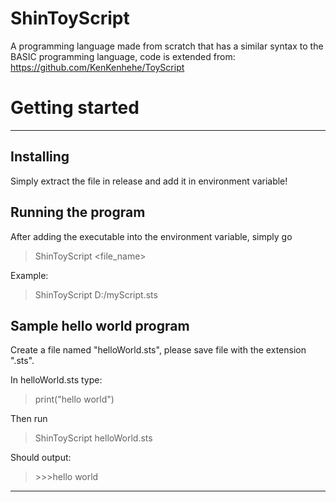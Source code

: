 # ShinToyScript
A programming language made from scratch that has a similar syntax to the BASIC programming language, 
code is extended from: https://github.com/KenKenhehe/ToyScript

# Getting started
---
## Installing
Simply extract the file in release and add it in environment variable!

## Running the program
After adding the executable into the environment variable, simply go
>ShinToyScript <file_name>

Example:
>ShinToyScript D:/myScript.sts

## Sample hello world program
Create a file named "helloWorld.sts", please save file with the extension ".sts".

In helloWorld.sts type:
>print("hello world")

Then run
>ShinToyScript helloWorld.sts

Should output:

> \>>>hello world
---


